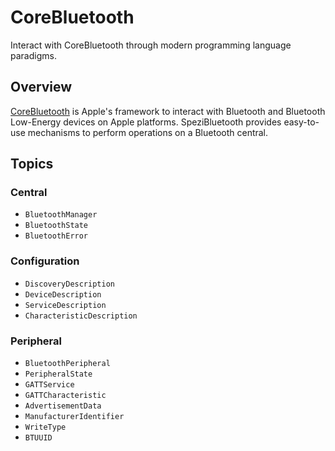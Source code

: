 # CoreBluetooth

<!--
#
# This source file is part of the Stanford Spezi open source project
#
# SPDX-FileCopyrightText: 2024 Stanford University and the project authors (see CONTRIBUTORS.md)
#
# SPDX-License-Identifier: MIT
#
-->

Interact with CoreBluetooth through modern programming language paradigms.

## Overview

[CoreBluetooth](https://developer.apple.com/documentation/corebluetooth) is Apple's framework to interact with Bluetooth and Bluetooth Low-Energy
devices on Apple platforms.
SpeziBluetooth provides easy-to-use mechanisms to perform operations on a Bluetooth central. 

## Topics

### Central

- ``BluetoothManager``
- ``BluetoothState``
- ``BluetoothError``

### Configuration

- ``DiscoveryDescription``
- ``DeviceDescription``
- ``ServiceDescription``
- ``CharacteristicDescription``

### Peripheral

- ``BluetoothPeripheral``
- ``PeripheralState``
- ``GATTService``
- ``GATTCharacteristic``
- ``AdvertisementData``
- ``ManufacturerIdentifier``
- ``WriteType``
- ``BTUUID``
